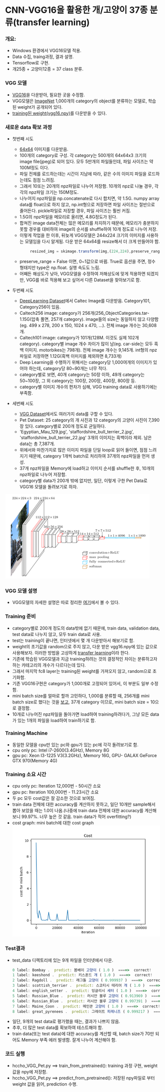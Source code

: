 # CNN-VGG16을 활용한 개/고양이 37종 분류(transfer learning)
### 개요:

 * Windows 환경에서 VGG16모델 적용.
 * Data 수집, traing과정, 결과 설명.
 * Tensorflow로 구현.
 * 개25종 + 고양이12종 = 37 class 분류.



### VGG 모델
 * [VGG16](https://github.com/machrisaa/tensorflow-vgg)을 다운받아, 필요한 곳을 수정함.
 * VGG모델은 [ImageNet](http://www.image-net.org/) 1,000개의 category의 object를 분류하는 모델로, 학습된 weight가 공개되어 있다.
 * [training된 weight(vgg16.npy)]( https://mega.nz/#!YU1FWJrA!O1ywiCS2IiOlUCtCpI6HTJOMrneN-Qdv3ywQP5poecM)를 다운받을 수 있다.


### 새로운 data 확보 과정
 * 첫번째 시도
	+ [64x64](https://github.com/MyHumbleSelf/cnn_assignments/tree/master/assignment3/cs231n/datasets) 이미지를 다운받음.
	+ 100개의 category로 구성. 각 category는 500개의 64x64x3 크기의 image file(jpeg)로 되어 있다. 
	모두 5만개의 파일들인데, 파일 사이즈는 약 100M정도 이다. 
	+ 파일 전체를 로드하는데는 시간이 지남에 따라, 같은 수의 이미지 파일을 로드하는데도 점점 느려짐.
	+ 그래서 10또는 20개의 npz파일로 나누어 저장함. 10개의 npz로 나눌 경우, 각각의 npz파일 크기는 150M정도.
	+ 나누어지 npz파일을 np.concatenate로 다시 합치면, 약 1.5G. numpy array data를 float으로 하지 않고, np.int형으로 저장하면 파일 사이즈는 절반으로 줄어든다. pickle파일로 저장할 경우, 파일 사이즈는 훨씬 커짐.
	+ 1.5G의 npz파일을 메모리로 올리면, 4.8G정도가 된다.
	+ 합쳐진 image data전체는 많은 메모리를 차지하기 때문에, 메모리가 충분하지 못할 경우를 대비하여 image의 순서를 shuffle하여 10개 정도로 나누어 저장.
	+ 이렇게 작업을 한 이후, 뒤늦게 VGG모델은 244x224 크기의 이미지를 사용하는 모델임을 다시 알게됨. 다운 받은 64x64를 resize해서 더 크게 만들어야 함.
	``` js
			resized_img = skimage.transform(img,(224,224),preserve_range = True) 
	```
	+ preserve_range = False 이면, 0~1값으로 바뀜. True로 옵션을 주면, 정수 형태지만 type은 np.float. 실행 속도도 느림.
	+ 어째든 해상도가 낮아, VGG모델을 수정하여 저해상도에 맞게 적용하면 되겠지만, VGG를 바로 적용해 보고 싶어서 다른 Dataset을 찾아보기로 함. 

 * 두번째 시도
	+ [DeepLearning Dataset](http://deeplearning.net/datasets/)에서 Caltec Image를 다운받음. Category101, Category256이 있음.
	+ Caltech256 image: category가 256개(256_ObjectCategories.tar-1.15G(압축 풀면, 257개 category). image들의 size는 동일하지 않고 다양함(eg. 499 x 278, 200 x 150, 1024 x 470, ...). 전체 image 개수는 30,608개.
	+ Caltech101 image: category가 101개(128M. 이것도 실제 102개 category). category별 image 개수 차이가 많이 남(eg. car-side는 모두 흑백 이미지. motorbikes는 798개). 전체 image 개수는 9,145개. int형의 npz 파일로 저장하면 1.12G(흑백 이미지를 제외하면 8,733개)
	+ Deep Learning을 수행하기 위해서는 category당 1,000여개의 이미지가 있어야 하는데, category당 80~90개는 너무 적다.
	+ category별로 보면, 40개 category는 50장 이하, 49개 category는 50~100장, 그 외 category는 100장, 200장, 400장, 800장 등. 
	+ category별 이미지 개수의 편차가 심해, VGG training data로 사용하기에는 부족함.
	
 * 세번째 시도
	+ [VGG Dataset](http://www.robots.ox.ac.uk/~vgg/data/)에서도 여러가지 data를 구할 수 있다.
	+ Pet Dataset: 25 category의 개 사진과 12 category의 고양이 사진이 7,390장 있다. category별로 200개 정도로 균일하다. 
	+ 'Egyptian_Mau_129.jpg', 'staffordshire_bull_terrier_2.jpg', 'staffordshire_bull_terrier_22.jpg' 3개의 이미지는 흑백이라 제외. 남은 data는 총 7,387개.
	+ 위에서와 마찬가지로 많은 이미지 파일을 단일 loop로 읽어 들이면, 점점 느려지기 때문에, category 1개씩 batch로 처리하여 37개의 npz파일을 먼저 생성.
	+ 37개 npz파일을 Memory에 load하고 이미지 순서를 shuffle한 후, 10개의 npz파일로 나누어 저장함. 
	+ category별 data가 200개 밖에 없지만, 일단, 이렇게 구한 Pet Data로 VGG16 모델을 돌려보기로 하자.

![VGG](./vgg16.png)	
### VGG 모델 설명
 * VGG모델의 자세한 설명은 따로 정리한 [여기](https://drive.google.com/open?id=1jhQejNuZLCRvWQrWhwxaR1qO1CTp-gcn)에서 볼 수 있다.


### Training 준비
 * category별로 200개 정도의 data밖에 없기 때문에, train data, validation data, test data로 나누지 않고, 모두 train data로 사용.
 * test는 training이 끝나면, 인터넷에서 몇 개 다운받아서 해보기로 함.
 * weight의 초기값을 random으로 주지 않고, 다운 받은 vgg16.npy에 있는 값으로 사용해보자. 이러한 방법을 고상하게 [transfer learning](http://cs231n.github.io/transfer-learning/)이라 한다.
 * 기존에 학습된 VGG모델과 지금 training하려는 것의 결정적인 차이는 분류하고자 하는 카테고리의 개수가 다르다는데 있다.
 * 그래서 마지막 fc8 layer는 training된 weight를 가져오지 않고, random으로 초기화함.
 * 기존 VGG16구현은 category가 1,000개로 고정되어 있어서, 이 부분도 일부 수정함.
 * mini batch size를 얼마로 할까 고민하다, 1,000를 분류할 때, 256개를 mini batch size로 했다는 것을 [보고](http://cs231n.github.io/optimization-1/), 37개 category 이므로, 
 mini batch size = 10으로 결정함.
 * 10개로 나누어진 npz파일을 돌아가면 load하여 training하려다가, 그냥 모든 data가 있는 1개의 파일을 load하여 train하기로 함.

### Training Machine
 * 동일한 모델을 cpu만 있는 pc와 gpu가 있는 pc에 각각 돌려보기로 함.
 * cpu only pc: Intel i7-2600(3.4GHz), Memory 8G
 * gpu pc: Xeon I3-1225 V3(3.2GHz), Memory 16G, GPU- GALAX GeForce GTX 970(Memory 4G)


### Training 소요 시간
 * cpu only pc: Iteration 12,000번 - 50시간 소요
 * gpu pc: Iteration 100,000번 - 11.23시간 소요
 * 두 pc 모두 cost값은 잘 감소한 것으로 보여짐.
 * train data 전체에 대한 accuracy를 계산하지 못하고, 일단 10개만 sample해서 뽑아 보았을 때는 1.0이 나옴.(나중에 train data 전체에 대한 accuracy를 계산해 보니 99.97%. 너무 높은 것 같음. train data가 적어 overfitting?)
 * cost graph: mini batch에 대한 cost graph
![Cost](./cost.png)	
 

### Test결과
 * test_data 디렉토리에 있는 9개 파일을 인터넷에서 다운.
	``` js
	0 label: Bombay .  predict: 봄베이 고양이 ( 1.0 )  ====>  correct!
	1 label: keeshond .  predict: 키스혼드 개 ( 1.0 )  ====>  correct!
	2 label: Ragdoll .  predict: 래그돌 고양이 ( 0.999937 )  ====>  correct!
	3 label: scottish_terrier .  predict: 스코티시 테리어 개 ( 1.0 )  ====>  correct!
	4 label: english_setter .  predict: 잉글리시 세터 ( 1.0 )  ====>  correct!
	5 label: Russian_Blue .  predict: 러시안 블루 고양이 ( 0.913969 )  ====>  correct!
	6 label: Russian_Blue .  predict: 러시안 블루 고양이 ( 0.997391 )  ====>  correct!
	7 label: Maine_Coon .  predict: 메인쿤 고양이 ( 1.0 )  ====>  correct!
	8 label: great_pyrenees .  predict: 그레이트 피레니즈 ( 0.999217 )  ====>  correct!	
	```
 * 일단, 9개의 test data로 평가했을 때는, 결과가 나쁘지 않음.
 * 추후, 더 많은 test data를 확보하여 테스트해야 함.
 * train data(또는 test data)에 대한 accuracy를 계산할 때, batch size가 70만 되어도 Memory 부족 에러 발생함. 잘게 나누어 계산해야 함.
 
### 코드 실행
 * hccho_VGG_Pet.py ==> train_from_pretrained(): training 과정 구현, weight 값을 npy에 저장함.
 * hccho_VGG_Pet.py ==> predict_from_pretrained(): 저장된 npy파일로 부터 weight 값을 읽어, prediction 수행.
 
 
 
